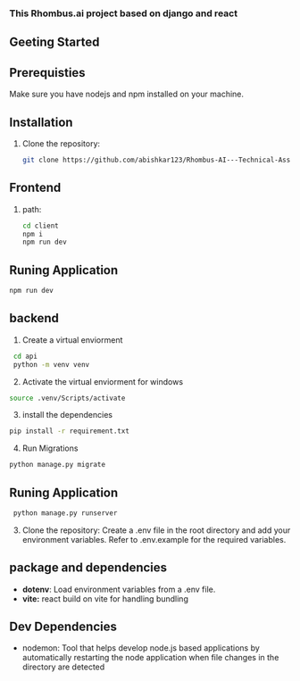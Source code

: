 ### This Rhombus.ai project based on django and react

## Geeting Started
## Prerequisties 
Make sure you have nodejs and npm installed on your machine.

## Installation 
1. Clone the repository:

   ```bash
   git clone https://github.com/abishkar123/Rhombus-AI---Technical-Assessment.git
   ```
## Frontend 

1. path:
   ```bash
   cd client 
   npm i
   npm run dev
   ```

## Runing Application
 ```bash
 npm run dev 
 ```

## backend

1. Create a virtual enviorment
  ```bash
   cd api 
   python -m venv venv
   ```
2. Activate the virtual enviorment for windows 
  ```bash
  source .venv/Scripts/activate
   ```
3. install the dependencies
  ```bash
  pip install -r requirement.txt
   ```
4. Run Migrations
  ```bash
  python manage.py migrate
   ```
## Runing Application
 ```bash
  python manage.py runserver
 ```

   
3. Clone the repository:
   Create a .env file in the root directory and add your environment variables. Refer to .env.example for the required variables.



 ## package and dependencies
 - **dotenv**: Load environment variables from a .env file.
 - **vite:** react build on vite for handling bundling 

 ## Dev Dependencies
- nodemon: Tool that helps develop node.js based applications by automatically restarting the node application when file changes in the directory are detected
